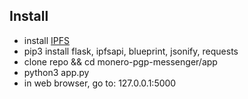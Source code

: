 ## Install

- install [IPFS](https://ipfs.io/docs/install/)
- pip3 install flask, ipfsapi, blueprint, jsonify, requests
- clone repo && cd monero-pgp-messenger/app
- python3 app.py
- in web browser, go to: 127.0.0.1:5000

